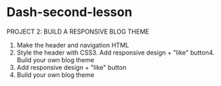 # Dash-second-lesson
PROJECT 2: BUILD A RESPONSIVE BLOG THEME
1. Make the header and navigation HTML
2. Style the header with CSS3. Add responsive design + "like" button4. Build your own blog theme
3. Add responsive design + "like" button
4. Build your own blog theme
